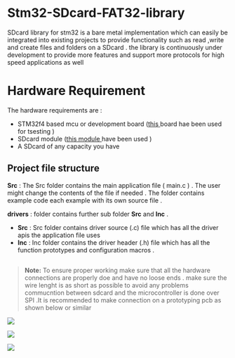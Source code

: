 # Stm32-SDcard-FAT32-library 
SDcard library for stm32 is a bare metal implementation which can easily be integrated into existing projects to provide functionality such as read ,write and create files and folders on a SDcard . the library is continuously under development to provide more features and support more protocols  for high speed applications as well 

# Hardware Requirement 
The hardware requirements are :
- STM32f4 based mcu or development board ([this ](https://www.st.com/en/evaluation-tools/stm32f4discovery.html)board hae been used for tsesting  )
- SDcard module ([this module ](https://drive.google.com/file/d/1OMjvtsqhbnj-Lv0XjT_rjlsX-I8Km_mr/view?usp=sharing) have been used )
- A SDcard of any capacity you have 

## Project file structure 

**Src** :   The Src folder contains the main application file ( main.c )  .  The user might change the contents of the file if needed . The folder contains example code each example with its own source file . 

**drivers** : folder contains further sub folder  **Src** and **Inc**   .
- **Src** : Src folder contains driver source (.c) file which has all the driver apis the application file uses 
- **Inc** : Inc folder contains the  driver header (.h) file which has all the function prototypes and configuration macros .  

##  

>    **Note:**  To ensure proper working make sure that all the hardware connections are properly doe and have no loose ends . make sure the wire lenght is as short as possible to avoid any problems commucntion between sdcard and the microcontroller is done over SPI .It is recommended to make connection on a prototyping pcb as shown below or similar    

![ ](https://drive.google.com/uc?export=view&id=1f3EHwJMU6KvdZASp3M_vwiQEmJz3vAp2)

![ ](https://drive.google.com/uc?export=view&id=1f0NEWWk88jMlp61i9zDh2v3lKCrZo3uv)

![ ](https://drive.google.com/uc?export=view&id=1evlGqBQPHWv-eM6SqtXHf4bkGUMMkrra)



